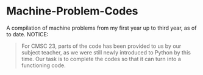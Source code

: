 # Machine-Problem-Codes
A compilation of machine problems from my first year up to third year, as of to date. 
NOTICE:
> For CMSC 23, parts of the code has been provided to us by our subject teacher, as we were still newly introduced to Python by this time. Our task is to complete the codes so that it
can turn into a functioning code.
